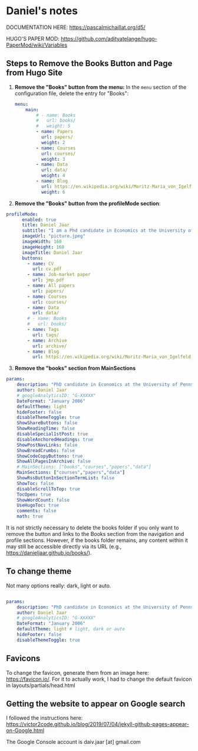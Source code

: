 # Daniel's notes

DOCUMENTATION HERE: https://pascalmichaillat.org/d5/


HUGO'S PAPER MOD: https://github.com/adityatelange/hugo-PaperMod/wiki/Variables

## Steps to Remove the Books Button and Page from Hugo Site

1. **Remove the "Books" button from the menu:**
   In the `menu` section of the configuration file, delete the entry for "Books":
   ```yaml
   menu:
       main:
           # - name: Books
           #   url: books/
           #   weight: 5
           - name: Papers
             url: papers/
             weight: 2
           - name: Courses
             url: courses/
             weight: 3
           - name: Data
             url: data/
             weight: 4 
           - name: Blog
             url: https://en.wikipedia.org/wiki/Moritz-Maria_von_Igelfeld_(character)
             weight: 6

2. **Remove the "Books" button from the profileMode section**:

```yaml
profileMode:
      enabled: true
      title: Daniel Jaar
      subtitle: "I am a Phd candidate in Economics at the University of Pennsylvania. My interests lie within macroeconomics and development. **In 2024/2025, I will be on the academic job market.**"
      imageUrl: "picture.jpeg"
      imageWidth: 160
      imageHeight: 160
      imageTitle: Daniel Jaar
      buttons:
        - name: CV
          url: cv.pdf
        - name: Job-market paper
          url: jmp.pdf
        - name: All papers
          url: papers/
        - name: Courses
          url: courses/
        - name: Data
          url: data/
        # - name: Books
        #   url: books/
        - name: Tags
          url: tags/
        - name: Archive
          url: archive/
        - name: Blog
          url: https://en.wikipedia.org/wiki/Moritz-Maria_von_Igelfeld_(character)

```
3. **Remove the "books" section from MainSections**
```yaml
params:
    description: "PhD candidate in Economics at the University of Pennsylvania."
    author: Daniel Jaar
    # googleAnalyticsID: "G-XXXXX"
    DateFormat: "January 2006"
    defaultTheme: light
    hideFooter: false
    disableThemeToggle: true
    ShowShareButtons: false
    ShowReadingTime: false
    disableSpecial1stPost: true
    disableAnchoredHeadings: true
    ShowPostNavLinks: false
    ShowBreadCrumbs: false
    ShowCodeCopyButtons: true
    ShowAllPagesInArchive: false
    # MainSections: ["books","courses","papers","data"]
    MainSections: ["courses","papers","data"]
    ShowRssButtonInSectionTermList: false
    ShowToc: false
    disableScrollToTop: true
    TocOpen: true
    ShowWordCount: false
    UseHugoToc: true
    comments: false
    math: true
```


It is not strictly necessary to delete the books folder if you only want to remove the button and links to the Books section from the navigation and profile sections. However, if the books folder remains, any content within it may still be accessible directly via its URL (e.g., https://danieljaar.github.io/books/).



## To change theme

Not many options really: dark, light or auto.

```yaml

params:
    description: "PhD candidate in Economics at the University of Pennsylvania."
    author: Daniel Jaar
    # googleAnalyticsID: "G-XXXXX"
    DateFormat: "January 2006"
    defaultTheme: light # light, dark or auto
    hideFooter: false
    disableThemeToggle: true

```


## Favicons

To change the favicon, generate them from an image here: https://favicon.io/.
For it to actually work, I had to change the default favicon in layouts/partials/head.html




## Getting the website to appear on Google search

I followed the instructions here:
https://victor2code.github.io/blog/2019/07/04/jekyll-github-pages-appear-on-Google.html

The Google Console account is daiv.jaar [at] gmail.com 
